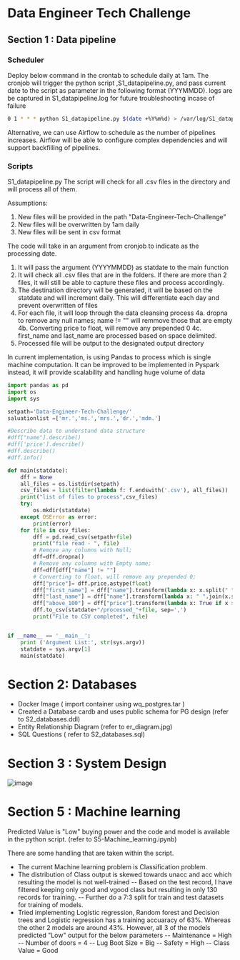 # Data Engineer Tech Challenge


## Section 1 : Data pipeline 

### Scheduler
Deploy below command in the crontab to schedule daily at 1am. 
The cronjob will trigger the python script ,S1_datapipeline.py, and pass current date to the script as parameter in the following format (YYYMMDD). logs are be captured in S1_datapipeline.log for future troubleshooting incase of failure
```sh
0 1 * * * python S1_datapipeline.py $(date +%Y%m%d) > /var/log/S1_datapipeline.log 2>&1
```

Alternative, we can use Airflow to schedule as the number of pipelines increases. Airflow will be able to configure complex dependencies and will support backfilling of pipelines.

### Scripts 
S1_datapipeline.py
The script will check for all .csv files in the directory and will process all of them. 

Assumptions: 
 1. New files will be provided in the path "Data-Engineer-Tech-Challenge"
 2. New files will be overwritten by 1am daily
 3. New files will be sent in csv format
 
The code will take in an argument from cronjob to indicate as the processing date. 
1. It will pass the argument (YYYYMMDD) as statdate to the main function 
2. It will check all .csv files that are in the folders. If there are more than 2 files, it will still be able to capture these files and process accordingly.
3. The destination directory will be generated, it will be based on the statdate and will increment daily. This will differentiate each day and prevent overwritten of files 
4.  For each file, it will loop through the data cleansing process
    4a. dropna to remove any null names;  name != "" will remmove those that are empty
    4b. Converting price to float, will remove any prepended 0
    4c. first_name and last_name are processed based on space delimited.
5. Processed file will be output to the designated output directory

In current implementation, is using Pandas to process which is single machine computation. It can be improved to be implemented in Pyspark instead, it will provide scalability and handling huge volume of data

```py
import pandas as pd
import os
import sys

setpath='Data-Engineer-Tech-Challenge/'
saluationlist =['mr.','ms.','mrs.','dr.','mdm.']

#Describe data to understand data structure
#dff["name"].describe()
#dff['price'].describe()
#dff.describe()
#dff.info()

def main(statdate):
	dff = None
	all_files = os.listdir(setpath)    
	csv_files = list(filter(lambda f: f.endswith('.csv'), all_files))
	print("list of files to process",csv_files)
	try:
		os.mkdir(statdate)
	except OSError as error:
		print(error)
	for file in csv_files:
	    dff = pd.read_csv(setpath+file)
	    print("file read - ", file)
	    # Remove any columns with Null; 
	    dff=dff.dropna()
	    # Remove any columns with Empty name; 
	    dff=dff[dff["name"] != ""]
	    # Converting to float, will remove any prepended 0; 
	    dff["price"]= dff.price.astype(float) 
	    dff["first_name"] = dff["name"].transform(lambda x: x.split(" ")[1] if x.split(" ")[0].lower() in saluationlist else x.split(" ")[0] )
	    dff["last_name"] = dff["name"].transform(lambda x: " ".join(x.split(" ")[2:]) if x.split(" ")[0].lower() in saluationlist else " ".join(x.split(" ")[1:])  )
	    dff["above_100"] = dff["price"].transform(lambda x: True if x > 100 else False )	    
	    dff.to_csv(statdate+"/processed_"+file, sep=',')
	    print("File to CSV completed", file)


if __name__ == '__main__':
	print ('Argument List:', str(sys.argv))
	statdate = sys.argv[1]
	main(statdate)
```

# Section 2: Databases 


 - Docker Image ( import container using wq_postgres.tar )
 - Created a Database cardb and uses public schema for PG design  (refer to S2_databases.ddl)
 - Entity Relationship Diagram (refer to er_diagram.jpg)
- SQL Questions ( refer to S2_databases.sql)

# Section 3 : System Design
![image](https://user-images.githubusercontent.com/23369572/189514936-fbd0560f-ce82-4628-8a82-1a39593a67c1.png)



# Section 5 : Machine learning
Predicted Value is "Low" buying power and the code and model is available in the python script. (refer to S5-Machine_learning.ipynb)

There are some handling that are taken within the script. 
- The current Machine learning problem is Classification problem. 
- The distribution of Class output is skewed towards unacc and acc which resulting the model is not well-trained
-- Based on the test record, I have filtered keeping only good and vgood class but resulting in only 130 records for training.
-- Further do a 7:3 split for train and test datasets for training of models.
- Tried implementing Logistic regression, Random forest and Decision trees and Logistic regression has a training accuaracy of 63%. Whereas the other 2 models are around 43%. However, all 3 of the models predicted "Low" output for the below parameters 
-- Maintenance = High
-- Number of doors = 4
-- Lug Boot Size = Big
-- Safety = High
-- Class Value = Good
 
